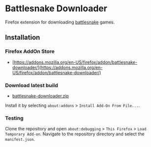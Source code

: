 # Battlesnake Downloader

Firefox extension for downloading [battlesnake](https://play.battlesnake.com) games.

## Installation

### Firefox AddOn Store

* [https://addons.mozilla.org/en-US/firefox/addon/battlesnake-downloader/](https://addons.mozilla.org/en-US/firefox/addon/battlesnake-downloader/)

### Download latest build

* [battlesnake-downloader.zip](https://gitlab.com/wrenger/battlesnake-downloader/-/jobs/artifacts/master/download?job=deploy)

Install it by selecting `about:addons` > `Install Add-On From File...`.

### Testing

Clone the repository and open `about:debugging` > `This Firefox` > `Load Temporary Add-on`.
Navigate to the repository directory and select the `manifest.json`.
